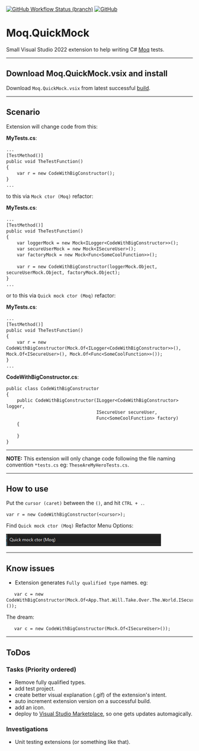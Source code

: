 [![GitHub Workflow Status (branch)](https://img.shields.io/github/workflow/status/rpbeukes/Moq.QuickMock/CI/main)](https://github.com/rpbeukes/Moq.QuickMock/actions/workflows/CI_main.yml?query=branch%3Amain+) [![GitHub](https://img.shields.io/github/license/rpbeukes/Moq.QuickMock)](https://github.com/rpbeukes/Moq.QuickMock/blob/main/LICENSE)

# Moq.QuickMock
Small Visual Studio 2022 extension to help writing C# [Moq](https://github.com/moq/moq) tests.

---

## Download Moq.QuickMock.vsix and install
Download `Moq.QuickMock.vsix` from latest successful [build](https://github.com/rpbeukes/Moq.QuickMock/actions/workflows/CI_main.yml?query=branch%3Amain+is%3Asuccess).

---

## Scenario

Extension will change code from this:

**MyTests.cs**:
```
...
[TestMethod()]
public void TheTestFunction()
{
    var r = new CodeWithBigConstructor();
}
...
```

to this via `Mock ctor (Moq)` refactor:

**MyTests.cs**:
```
...
[TestMethod()]
public void TheTestFunction()
{
    var loggerMock = new Mock<ILogger<CodeWithBigConstructor>>();
    var secureUserMock = new Mock<ISecureUser>();
    var factoryMock = new Mock<Func<SomeCoolFunction>>();

    var r = new CodeWithBigConstructor(loggerMock.Object, secureUserMock.Object, factoryMock.Object);
}
...
```

or to this via `Quick mock ctor (Moq)` refactor:

**MyTests.cs**:
```
...
[TestMethod()]
public void TheTestFunction()
{
    var r = new CodeWithBigConstructor(Mock.Of<ILogger<CodeWithBigConstructor>>(), Mock.Of<ISecureUser>(), Mock.Of<Func<SomeCoolFunction>>());
}
...
```

**CodeWithBigConstructor.cs**:
```
public class CodeWithBigConstructor
{
    public CodeWithBigConstructor(ILogger<CodeWithBigConstructor> logger,
                                  ISecureUser secureUser,
                                  Func<SomeCoolFunction> factory)
    {
        
    }
}
```

---

**NOTE:** This extension will only change code following the file naming convention `*tests.cs` eg: `TheseAreMyHeroTests.cs`.

---

## How to use
Put the `cursor (caret)` between the `()`, and hit `CTRL + .`.

```
var r = new CodeWithBigConstructor(<cursor>);
```

Find `Quick mock ctor (Moq)` Refactor Menu Options:

![RefactorMenuOption](Doco/RefactorMenuDisplay.png)

---

## Know issues
- Extension generates `Fully qualified type` names.
  eg:
```
   var c = new CodeWithBigConstructor(Mock.Of<App.That.Will.Take.Over.The.World.ISecureUser>());
```
The dream:
```
   var c = new CodeWithBigConstructor(Mock.Of<ISecureUser>());
```
---

## ToDos

### Tasks (Priority ordered)
- Remove fully qualified types.
- add test project.
- create better visual explanation (.gif) of the extension's intent.
- auto increment extension version on a successful build.
- add an icon.
- deploy to [Visual Studio Marketplace](https://marketplace.visualstudio.com/), so one gets updates automagically.

### Investigations
- Unit testing extensions (or something like that).